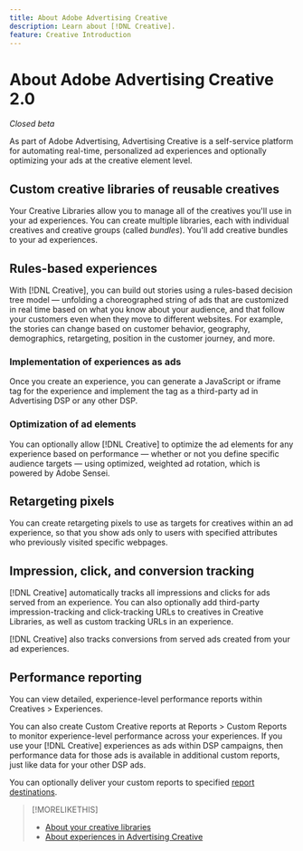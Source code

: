 ```yaml
---
title: About Adobe Advertising Creative
description: Learn about [!DNL Creative].
feature: Creative Introduction
---
```

# About Adobe Advertising Creative 2.0

*Closed beta*

<!-- verify all and rewrite to include new stuff -->

As part of Adobe Advertising, Advertising Creative is a self-service platform for automating real-time, personalized ad experiences and optionally optimizing your ads at the creative element level.

## Custom creative libraries of reusable creatives

Your Creative Libraries allow you to manage all of the creatives you'll use in your ad experiences. You can create multiple libraries, each with individual creatives and creative groups (called *bundles*). You'll add creative bundles to your ad experiences.

## Rules-based experiences

With [!DNL Creative], you can build out stories using a rules-based decision tree model &mdash; unfolding a choreographed string of ads that are customized in real time based on what you know about your audience, and that follow your customers even when they move to different websites<!-- verify if that's true without Adobe CDP -->. For example, the stories can change based on customer behavior, geography, demographics, retargeting, position in the customer journey, and more.

### Implementation of experiences as ads

Once you create an experience, you can generate a JavaScript or iframe tag for the experience and implement the tag as a third-party ad in Advertising DSP or any other DSP.<!-- Add any more info about integration with DSP? -->

<!-- Maybe add a subsection "Audience targeting options" with info about types of creative-level REtargeting and placement-level targeting within your DSP.  Need to clarify if any placement-level targeting might contradict/override creative-level targeting, or if they're completely different.

Advertiser should be able to target all segments which are available in DSP for targeting
-->

### Optimization of ad elements

You can optionally allow [!DNL Creative] to optimize the ad elements for any experience based on performance &mdash; whether or not you define specific audience targets &mdash; using optimized, weighted ad rotation, which is powered by Adobe Sensei.

## Retargeting pixels

You can create retargeting pixels to use as targets for creatives within an ad experience, so that you show ads only to users with specified attributes who previously visited specific webpages.

## Impression, click, and conversion tracking

[!DNL Creative] automatically tracks all impressions and clicks for ads served from an experience. You can also optionally add third-party impression-tracking and click-tracking URLs to creatives in Creative Libraries, as well as custom tracking URLs in an experience.

[!DNL Creative] also tracks conversions from served ads created from your ad experiences.<!-- Verify wording; anything important to add here? We do track them for all users, right? Or is it optoinal?  -->

<!--
 [Don't need to mention] When an ad is served, the DSP that buys the ad first tracks the impression, and then passes the impression information to [!DNL Creative]. [!DNL Creative] first tracks a click on an ad, and it then passes the click information
to the DSP.
-->

## Performance reporting

You can view detailed, experience-level performance reports within Creatives > Experiences.

You can also create Custom Creative reports at Reports > Custom Reports to monitor experience-level performance across your experiences. If you use your [!DNL Creative] experiences as ads within DSP campaigns, then performance data for those ads is available in additional custom reports, just like data for your other DSP ads. <!-- Verify that [!DNL Creative] users have access to ALL other reports, and if I can completely duplicate the report help for both help sets. -->

You can optionally deliver your custom reports to specified [report destinations](/help/dsp/reports/report-destinations/report-destination-about.md).

<!--
>* [Overview of implementing Adobe Advertising Creative](/help/creative/introduction/implementation-overview.md)
>* [How the user interface is organized](/help/creative/introduction/ui.md)
-->

>[!MORELIKETHIS]
>
>* [About your creative libraries](/help/creative/creative-libraries/creative-libraries-about.md)
>* [About experiences in Advertising Creative](/help/creative/experiences/experience-about.md)
